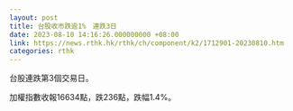 ```yaml
---
layout: post
title: 台股收市跌逾1%　連跌3日
date: 2023-08-10 14:16:26.000000000 +08:00
link: https://news.rthk.hk/rthk/ch/component/k2/1712901-20230810.htm
categories: rthk
---
```


台股連跌第3個交易日。

加權指數收報16634點，跌236點，跌幅1.4%。
